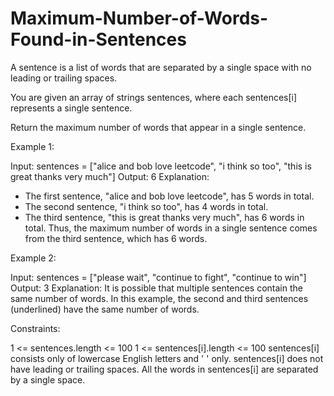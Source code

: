 # Maximum-Number-of-Words-Found-in-Sentences
A sentence is a list of words that are separated by a single space with no leading or trailing spaces.

You are given an array of strings sentences, where each sentences[i] represents a single sentence.

Return the maximum number of words that appear in a single sentence.

 

Example 1:

Input: sentences = ["alice and bob love leetcode", "i think so too", "this is great thanks very much"]
Output: 6
Explanation: 
- The first sentence, "alice and bob love leetcode", has 5 words in total.
- The second sentence, "i think so too", has 4 words in total.
- The third sentence, "this is great thanks very much", has 6 words in total.
Thus, the maximum number of words in a single sentence comes from the third sentence, which has 6 words.

Example 2:

Input: sentences = ["please wait", "continue to fight", "continue to win"]
Output: 3
Explanation: It is possible that multiple sentences contain the same number of words. 
In this example, the second and third sentences (underlined) have the same number of words.
 

Constraints:

1 <= sentences.length <= 100
1 <= sentences[i].length <= 100
sentences[i] consists only of lowercase English letters and ' ' only.
sentences[i] does not have leading or trailing spaces.
All the words in sentences[i] are separated by a single space.
